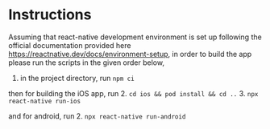 # Instructions

Assuming that react-native development environment is set up following
the official documentation provided here https://reactnative.dev/docs/environment-setup,
in order to build the app please run the scripts in the given order below,

1. in the project directory, run `npm ci`

then for building the iOS app, run 
2. `cd ios && pod install && cd ..`
3. `npx react-native run-ios`

and for android, run
2. `npx react-native run-android`
